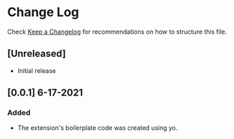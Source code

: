 # Change Log

Check [Keep a Changelog](http://keepachangelog.com/) for recommendations on how to structure this file.

## [Unreleased]

- Initial release

## [0.0.1] 6-17-2021
### Added
-   The extension's boilerplate code was created using yo.